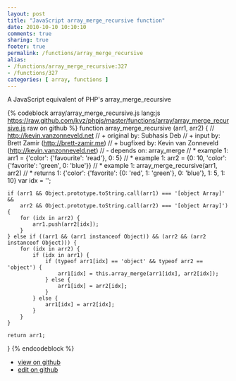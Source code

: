 ```yaml
---
layout: post
title: "JavaScript array_merge_recursive function"
date: 2010-10-10 10:10:10
comments: true
sharing: true
footer: true
permalink: /functions/array_merge_recursive
alias:
- /functions/array_merge_recursive:327
- /functions/327
categories: [ array, functions ]
---
```

A JavaScript equivalent of PHP's array_merge_recursive
<!-- more -->
{% codeblock array/array_merge_recursive.js lang:js https://raw.github.com/kvz/phpjs/master/functions/array/array_merge_recursive.js raw on github %}
function array_merge_recursive (arr1, arr2) {
    // http://kevin.vanzonneveld.net
    // +   original by: Subhasis Deb
    // +      input by: Brett Zamir (http://brett-zamir.me)
    // +   bugfixed by: Kevin van Zonneveld (http://kevin.vanzonneveld.net)
    // -    depends on: array_merge
    // *     example 1: arr1 = {'color': {'favourite': 'read'}, 0: 5}
    // *     example 1: arr2 = {0: 10, 'color': {'favorite': 'green', 0: 'blue'}}
    // *     example 1: array_merge_recursive(arr1, arr2)
    // *     returns 1: {'color': {'favorite': {0: 'red', 1: 'green'}, 0: 'blue'}, 1: 5, 1: 10}
    var idx = '';

    if (arr1 && Object.prototype.toString.call(arr1) === '[object Array]' && 
        arr2 && Object.prototype.toString.call(arr2) === '[object Array]') {
        for (idx in arr2) {
            arr1.push(arr2[idx]);
        }
    } else if ((arr1 && (arr1 instanceof Object)) && (arr2 && (arr2 instanceof Object))) {
        for (idx in arr2) {
            if (idx in arr1) {
                if (typeof arr1[idx] == 'object' && typeof arr2 == 'object') {
                    arr1[idx] = this.array_merge(arr1[idx], arr2[idx]);
                } else {
                    arr1[idx] = arr2[idx];
                }
            } else {
                arr1[idx] = arr2[idx];
            }
        }
    }

    return arr1;
}
{% endcodeblock %}
<ul>
 <li><a href="https://github.com/kvz/phpjs/blob/master/functions/array/array_merge_recursive.js">view on github</a></li>
 <li><a href="https://github.com/kvz/phpjs/edit/master/functions/array/array_merge_recursive.js">edit on github</a></li>
</ul>
